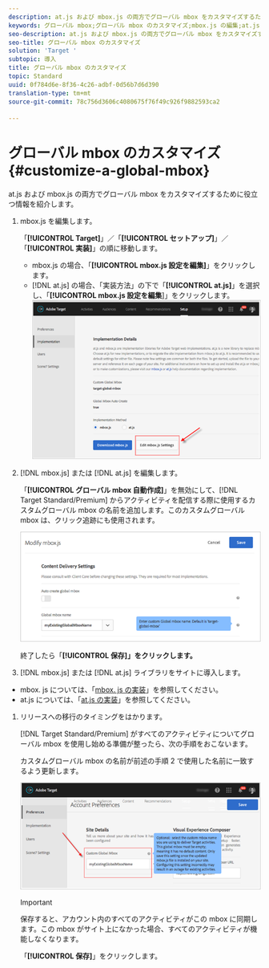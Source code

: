 ```yaml
---
description: at.js および mbox.js の両方でグローバル mbox をカスタマイズするために役立つ情報を紹介します。
keywords: グローバル mbox;グローバル mbox のカスタマイズ;mbox.js の編集;at.js の編集;at.js;mbox.js の実装;at.js の実装
seo-description: at.js および mbox.js の両方でグローバル mbox をカスタマイズするために役立つ情報を紹介します。
seo-title: グローバル mbox のカスタマイズ
solution: 'Target '
subtopic: 導入
title: グローバル mbox のカスタマイズ
topic: Standard
uuid: 0f784d6e-8f36-4c26-adbf-0d56b7d6d390
translation-type: tm+mt
source-git-commit: 78c756d3606c4080675f76f49c926f9882593ca2

---
```



# グローバル mbox のカスタマイズ{#customize-a-global-mbox}

at.js および mbox.js の両方でグローバル mbox をカスタマイズするために役立つ情報を紹介します。

1. mbox.js を編集します。

   「**[!UICONTROL Target]**」／「**[!UICONTROL セットアップ]**」／「**[!UICONTROL 実装]**」の順に移動します。

   * mbox.js の場合、「**[!UICONTROL mbox.js 設定を編集]**」をクリックします。
   * [!DNL at.js] の場合、「実装方法」の下で「**[!UICONTROL at.js]**」を選択し、「**[!UICONTROL mbox.js 設定を編集**]」をクリックします。
   ![](assets/step-1-edit-mboxjs.png)

1. [!DNL mbox.js] または [!DNL at.js] を編集します。

   「**[!UICONTROL グローバル mbox 自動作成]**」を無効にして、[!DNL Target Standard/Premium] からアクティビティを配信する際に使用するカスタムグローバル mbox の名前を追加します。このカスタムグローバル mbox は、クリック追跡にも使用されます。

   ![](assets/step-2-edit-mboxjs-or-atjs.png)

   終了したら「**[!UICONTROL 保存]」をクリックします。**
1. [!DNL mbox.js] または [!DNL at.js] ライブラリをサイトに導入します。

* mbox. js については、「[mbox. js の実装](../../../../c-implementing-target/c-implementing-target-for-client-side-web/t-mbox-download/mbox-download.md#task_4EAE26BB84FD4E1D858F411AEDF4B420)」を参照してください。
* at.js については、「[at.js の実装](../../../../c-implementing-target/c-implementing-target-for-client-side-web/t-mbox-download/c-target-atjs-implementation/target-atjs-implementation.md#concept_8AC8D169E02944B1A547A0CAD97EAC17)」を参照してください。

1. リリースへの移行のタイミングをはかります。

   [!DNL Target Standard/Premium] がすべてのアクティビティについてグローバル mbox を使用し始める準備が整ったら、次の手順をおこないます。

   カスタムグローバル mbox の名前が前述の手順 2 で使用した名前に一致するよう更新します。

   ![](assets/step-4-time-the-transition-with-your-release.png)

   >[!IMPORTANT]
   >
   >保存すると、アカウント内のすべてのアクティビティがこの mbox に同期します。この mbox がサイト上になかった場合、すべてのアクティビティが機能しなくなります。

   「**[!UICONTROL 保存]**」をクリックします。

